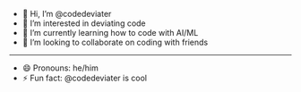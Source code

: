 - 👋 Hi, I’m @codedeviater
- 👀 I’m interested in deviating code
- 🌱 I’m currently learning how to code with AI/ML
- 💞️ I’m looking to collaborate on coding with friends
------------------------------------------------------------
- 😄 Pronouns: he/him
- ⚡ Fun fact: @codedeviater is cool

<!---
codedeviater/codedeviater is a ✨ special ✨ repository because its `README.md` (this file) appears on your GitHub profile.
You can click the Preview link to take a look at your changes.
--->
